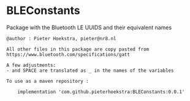 # BLEConstants
Package with the Bluetooth LE UUIDS and their equivalent names

    @author : Pieter Hoekstra, pieter@nr8.nl

    All other files in this package are copy pasted from
    https://www.bluetooth.com/specifications/gatt

    A few adjustments:
    - and SPACE are translated as _ in the names of the variables
    
    To use as a maven repository : 
    
        implementation 'com.github.pieterhoekstra:BLEConstants:0.0.1'

    
